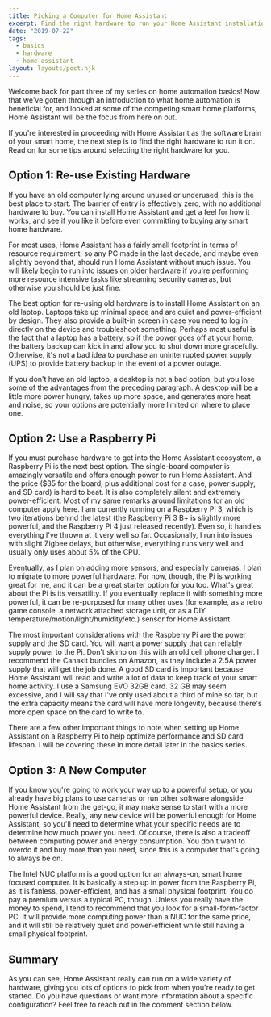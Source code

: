 ```yaml
---
title: Picking a Computer for Home Assistant
excerpt: Find the right hardware to run your Home Assistant installation on.
date: "2019-07-22"
tags:
  - basics
  - hardware
  - home-assistant
layout: layouts/post.njk
---
```



Welcome back for part three of my series on home automation basics! Now that we've gotten through an introduction to what home automation is beneficial for, and looked at some of the competing smart home platforms, Home Assistant will be the focus from here on out.



If you're interested in proceeding with Home Assistant as the software brain of your smart home, the next step is to find the right hardware to run it on. Read on for some tips around selecting the right hardware for you.




Option 1: Re-use Existing Hardware
----------------------------------



If you have an old computer lying around unused or underused, this is the best place to start. The barrier of entry is effectively zero, with no additional hardware to buy. You can install Home Assistant and get a feel for how it works, and see if you like it before even committing to buying any smart home hardware.



For most uses, Home Assistant has a fairly small footprint in terms of resource requirement, so any PC made in the last decade, and maybe even slightly beyond that, should run Home Assistant without much issue. You will likely begin to run into issues on older hardware if you're performing more resource intensive tasks like streaming security cameras, but otherwise you should be just fine.



The best option for re-using old hardware is to install Home Assistant on an old laptop. Laptops take up minimal space and are quiet and power-efficient by design. They also provide a built-in screen in case you need to log in directly on the device and troubleshoot something. Perhaps most useful is the fact that a laptop has a battery, so if the power goes off at your home, the battery backup can kick in and allow you to shut down more gracefully. Otherwise, it's not a bad idea to purchase an uninterrupted power supply (UPS) to provide battery backup in the event of a power outage.



If you don't have an old laptop, a desktop is not a bad option, but you lose some of the advantages from the preceding paragraph. A desktop will be a little more power hungry, takes up more space, and generates more heat and noise, so your options are potentially more limited on where to place one.



Option 2: Use a Raspberry Pi
----------------------------



If you must purchase hardware to get into the Home Assistant ecosystem, a Raspberry Pi is the next best option. The single-board computer is amazingly versatile and offers enough power to run Home Assistant. And the price (\$35 for the board, plus additional cost for a case, power supply, and SD card) is hard to beat. It is also completely silent and extremely power-efficient. Most of my same remarks around limitations for an old computer apply here. I am currently running on a Raspberry Pi 3, which is two iterations behind the latest (the Raspberry Pi 3 B+ is slightly more powerful, and the Raspberry Pi 4 just released recently). Even so, it handles everything I've thrown at it very well so far. Occasionally, I run into issues with slight Zigbee delays, but otherwise, everything runs very well and usually only uses about 5% of the CPU.



Eventually, as I plan on adding more sensors, and especially cameras, I plan to migrate to more powerful hardware. For now, though, the Pi is working great for me, and it can be a great starter option for you too. What's great about the Pi is its versatility. If you eventually replace it with something more powerful, it can be re-purposed for many other uses (for example, as a retro game console, a network attached storage unit, or as a DIY temperature/motion/light/humidity/etc.) sensor for Home Assistant.



The most important considerations with the Raspberry Pi are the power supply and the SD card. You will want a power supply that can reliably supply power to the Pi. Don't skimp on this with an old cell phone charger. I recommend the Canakit bundles on Amazon, as they include a 2.5A power supply that will get the job done. A good SD card is important because Home Assistant will read and write a lot of data to keep track of your smart home activity. I use a Samsung EVO 32GB card. 32 GB may seem excessive, and I will say that I've only used about a third of mine so far, but the extra capacity means the card will have more longevity, because there's more open space on the card to write to.



There are a few other important things to note when setting up Home Assistant on a Raspberry Pi to help optimize performance and SD card lifespan. I will be covering these in more detail later in the basics series.



Option 3: A New Computer
------------------------



If you know you're going to work your way up to a powerful setup, or you already have big plans to use cameras or run other software alongside Home Assistant from the get-go, it may make sense to start with a more powerful device. Really, any new device will be powerful enough for Home Assistant, so you'll need to determine what your specific needs are to determine how much power you need. Of course, there is also a tradeoff between computing power and energy consumption. You don't want to overdo it and buy more than you need, since this is a computer that's going to always be on.



The Intel NUC platform is a good option for an always-on, smart home focused computer. It is basically a step up in power from the Raspberry Pi, as it is fanless, power-efficient, and has a small physical footprint. You do pay a premium versus a typical PC, though. Unless you really have the money to spend, I tend to recommend that you look for a small-form-factor PC. It will provide more computing power than a NUC for the same price, and it will still be relatively quiet and power-efficient while still having a small physical footprint.



Summary
-------



As you can see, Home Assistant really can run on a wide variety of hardware, giving you lots of options to pick from when you're ready to get started. Do you have questions or want more information about a specific configuration? Feel free to reach out in the comment section below.

